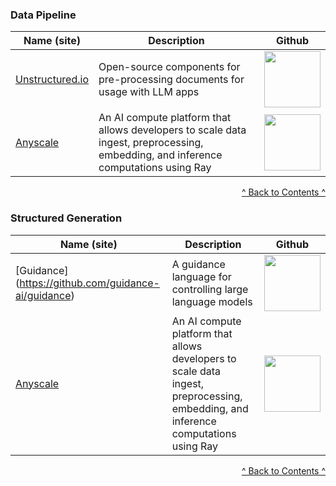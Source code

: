 ### Data Pipeline

| Name (site) | Description | Github |
|------------|------------|------------|
| [Unstructured.io](https://unstructured.io/) | Open-source components for pre-processing documents for usage with LLM apps | <a href=https://github.com/Unstructured-IO/unstructured><img src="https://img.shields.io/github/stars/Unstructured-IO/unstructured?style=social" width=90/></a> |
| [Anyscale](https://www.anyscale.com/) | An AI compute platform that allows developers to scale data ingest, preprocessing, embedding, and inference computations using Ray | <a href=https://github.com/ray-project/ray><img src="https://img.shields.io/github/stars/ray-project/ray?style=social" width=90/></a> |

<p style="text-align: right;"><a href="#table-of-contents">^ Back to Contents ^</a></p>

### Structured Generation

| Name (site) | Description | Github |
|------------|------------|------------|
| [Guidance] (https://github.com/guidance-ai/guidance) | A guidance language for controlling large language models | <a href=https://github.com/guidance-ai/guidance><img src="https://img.shields.io/github/stars/guidance-ai/guidance?style=social" width=90/></a> |
| [Anyscale](https://www.anyscale.com/) | An AI compute platform that allows developers to scale data ingest, preprocessing, embedding, and inference computations using Ray | <a href=https://github.com/ray-project/ray><img src="https://img.shields.io/github/stars/ray-project/ray?style=social" width=90/></a> |

<p style="text-align: right;"><a href="#table-of-contents">^ Back to Contents ^</a></p>
